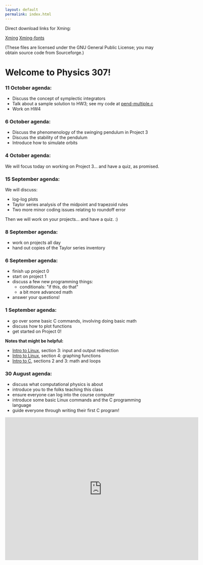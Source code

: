 ```yaml
---
layout: default
permalink: index.html
---
```


Direct download links for Xming:

<a href="Xming-6-9-0-31-setup.exe">Xming</a>
<a href="Xming-fonts-7-7-0-10-setup.exe">Xming-fonts</a>

(These files are licensed under the GNU General Public License; you may obtain source code from Sourceforge.)

<h1> Welcome to Physics 307!</h1>

### 11 October agenda:

* Discuss the concept of symplectic integrators
* Talk about a sample solution to HW3; see my code at <a href="pend-multiple.c">pend-multiple.c</a>
* Work on HW4

### 6 October agenda:

* Discuss the phenomenology of the swinging pendulum in Project 3
* Discuss the stability of the pendulum
* Introduce how to simulate orbits

### 4 October agenda:

We will focus today on working on Project 3... and have a quiz, as promised.

### 15 September agenda:

We will discuss:

* log-log plots
* Taylor series analysis of the midpoint and trapezoid rules
* Two more minor coding issues relating to roundoff error

Then we will work on your projects... and have a quiz. :)

### 8 September agenda:

* work on projects all day
* hand out copies of the Taylor series inventory

### 6 September agenda:

* finish up project 0
* start on project 1
* discuss a few new programming things:
   * conditionals: "if this, do that"
   * a bit more advanced math
* answer your questions!

### 1 September agenda:

* go over some basic C commands, involving doing basic math
* discuss how to plot functions
* get started on Project 0!

**Notes that might be helpful:**

* [Intro to Linux](notes/linux.html), section 3: input and output redirection
* [Intro to Linux](notes/linux.html), section 4: graphing functions
* [Intro to C](notes/c.html), sections 2 and 3: math and loops


### 30 August agenda:
* discuss what computational physics is about
* introduce you to the folks teaching this class
* ensure everyone can log into the course computer
* introduce some basic Linux commands and the C programming language
* guide everyone through writing their first C program!

<iframe width="630" height="465" src="https://www.youtube.com/embed/PrIk6dKcdoU" frameborder="0" allowfullscreen></iframe>
